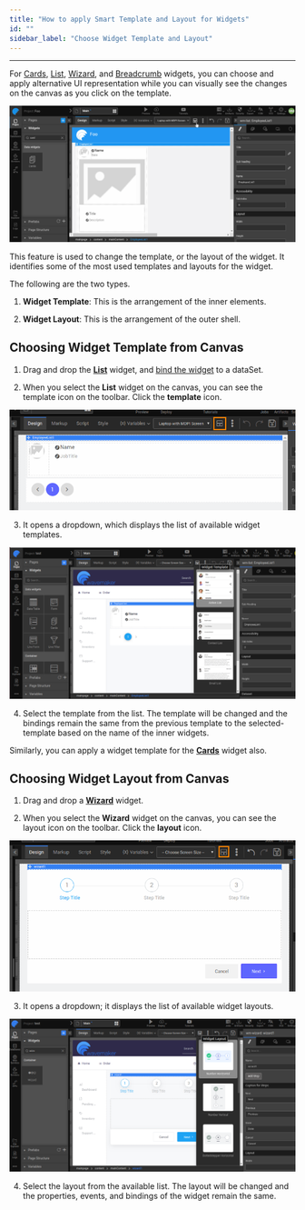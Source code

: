 ```yaml
---
title: "How to apply Smart Template and Layout for Widgets"
id: ""
sidebar_label: "Choose Widget Template and Layout"
---
```

---

For [Cards](/learn/app-development/widgets/datalive/cards), [List](/learn/app-development/widgets/datalive/list), [Wizard](/learn/app-development/widgets/container/wizard), and [Breadcrumb](/learn/app-development/widgets/navigation/breadcrumb) widgets, you can choose and apply alternative UI representation while you can visually see the changes on the canvas as you click on the template.

![widget template](/learn/assets/widget-template.gif)

This feature is used to change the template, or the layout of the widget. It identifies some of the most used templates and layouts for the widget.

The following are the two types.

1. **Widget Template**: This is the arrangement of the inner elements.

2. **Widget Layout**: This is the arrangement of the outer shell.

## Choosing Widget Template from Canvas

1. Drag and drop the **[List](/learn/app-development/widgets/datalive/list)** widget, and [bind the widget](/learn/app-development/variables/variable-binding#binding-to-widgets) to a dataSet.

2. When you select the **List** widget on the canvas, you can see the template icon on the toolbar. Click the **template** icon.

![widget template icon on toolbar](/learn/assets/widget-template-icon.png)

3. It opens a dropdown, which displays the list of available widget templates.

![list widget template](/learn/assets/list-widget-template.png)

4. Select the template from the list. The template will be changed and the bindings remain the same from the previous template to the selected-template based on the name of the inner widgets.

Similarly, you can apply a widget template for the **[Cards](/learn/app-development/widgets/datalive/cards)** widget also.

## Choosing Widget Layout from Canvas

1. Drag and drop a **[Wizard](/learn/app-development/widgets/container/wizard)** widget.

2. When you select the **Wizard** widget on the canvas, you can see the layout icon on the toolbar. Click the **layout** icon.

![widget layout icon on toolbar](/learn/assets/widget-layout-icon.png)

3. It opens a dropdown; it displays the list of available widget layouts.

![wizard widget template](/learn/assets/wizard-widget-layout.png)

4. Select the layout from the available list. The layout will be changed and the properties, events, and bindings of the widget remain the same.